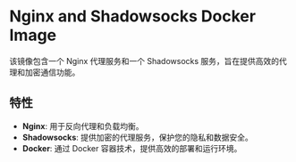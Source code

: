 # Nginx and Shadowsocks Docker Image

该镜像包含一个 Nginx 代理服务和一个 Shadowsocks 服务，旨在提供高效的代理和加密通信功能。

## 特性

- **Nginx**: 用于反向代理和负载均衡。
- **Shadowsocks**: 提供加密的代理服务，保护您的隐私和数据安全。
- **Docker**: 通过 Docker 容器技术，提供高效的部署和运行环境。